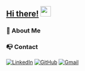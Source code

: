 ## [Hi there!](https://github.com/mwives)  <img src="https://media.giphy.com/media/hvRJCLFzcasrR4ia7z/giphy.gif" width="28px" height="28px"></h1>

### 👾 About Me

### 📭 Contact
[![LinkedIn](https://img.shields.io/badge/LinkedIn-blue?style=for-the-badge&logo=linkedin)](https://www.linkedin.com/in/yourname/)
[![GitHub](https://img.shields.io/badge/GitHub-black?style=for-the-badge&logo=github)](https://github.com/yourusername)
[![Gmail](https://img.shields.io/badge/gmail-%23D14836.svg?&style=for-the-badge&logo=gmail&logoColor=white)](mailto:youremail@gmail.com)

